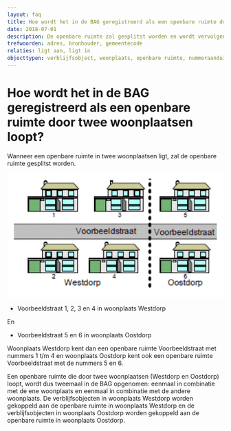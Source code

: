```yaml
---
layout: faq
title: Hoe wordt het in de BAG geregistreerd als een openbare ruimte door twee woonplaatsen loopt?
date: 2018-07-01
description: De openbare ruimte zal gesplitst worden en wordt vervolgens tweemaal in de BAG opgenomen.
trefwoorden: adres, bronhouder, gemeentecode
relaties: ligt aan, ligt in
objecttypen: verblijfsobject, woonplaats, openbare ruimte, nummeraanduiding
---
```


# Hoe wordt het in de BAG geregistreerd als een openbare ruimte door twee woonplaatsen loopt?

Wanneer een openbare ruimte in twee woonplaatsen ligt, zal de openbare ruimte gesplitst worden.

![Openbare ruimte door twee woonplaatsen](afbeeldingen/openbare-ruimte-in-twee-woonplaatsen.png)

- Voorbeeldstraat 1, 2, 3 en 4 in woonplaats Westdorp

En

- Voorbeeldstraat 5 en 6 in woonplaats Oostdorp

Woonplaats Westdorp kent dan een openbare ruimte Voorbeeldstraat met nummers 1 t/m 4 en woonplaats Oostdorp kent ook een openbare ruimte Voorbeeldstraat met de nummers 5 en 6.

Een openbare ruimte die door twee woonplaatsen (Westdorp en Oostdorp) loopt, wordt dus tweemaal in de BAG opgenomen: eenmaal in combinatie met de ene woonplaats en eenmaal in combinatie met de andere woonplaats.
De verblijfsobjecten in woonplaats Westdorp worden gekoppeld aan de openbare ruimte in woonplaats Westdorp en de verblijfsobjecten in woonplaats Oostdorp worden gekoppeld aan de openbare ruimte in woonplaats Oostdorp.
